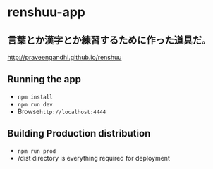 # renshuu-app
## 言葉とか漢字とか練習するために作った道具だ。

http://praveengandhi.github.io/renshuu

## Running the app

- `npm install`
- `npm run dev`
- Browse`http://localhost:4444`

## Building Production distribution

- `npm run prod`
- /dist directory is everything required for deployment
